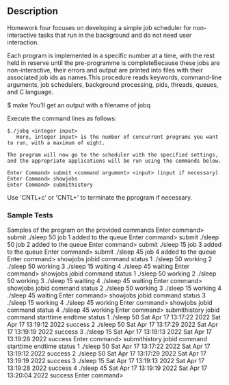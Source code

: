 

## Description

Homework four focuses on developing a simple job scheduler for non-interactive tasks that run in the background and do not need user interaction.

Each program is implemented in a specific number at a time, with the rest held in reserve until the pre-programme is completeBecause these jobs are non-interactive, their errors and output are printed into files with their associated job ids as names.This procedure reads keywords, command-line arguments, job schedulers, background processing, pids, threads, queues, and C language.




$ make
    You'll get an output with a filename of jobq


Execute the command lines as follows:

    $./jobq <integer input>
       Here, integer input> is the number of concurrent programs you want to run, with a maximum of eight.

    The program will now go to the scheduler with the specified settings, and the appropriate applications will be run using the commands below.

    Enter Command> submit <command argument> <input> (input if necessary)
    Enter Command> showjobs
    Enter Command> submithistory

Use 'CNTL+c' or 'CNTL+' to terminate the pprogram if necessary.

### Sample Tests

Samples of the program on the provided commands
Enter command> submit ./sleep 50
job 1 added to the queue
Enter command> submit ./sleep 50
job 2 added to the queue
Enter command> submit ./sleep 15
job 3 added to the queue
Enter command> submit ./sleep 45
job 4 added to the queue
Enter command> showjobs
jobid   command         status
1       ./sleep 50      working
2       ./sleep 50      working
3       ./sleep 15      waiting
4       ./sleep 45      waiting
Enter command> showjobs
jobid   command         status
1       ./sleep 50      working
2       ./sleep 50      working
3       ./sleep 15      waiting
4       ./sleep 45      waiting
Enter command> showjobs
jobid   command         status
2       ./sleep 50      working
3       ./sleep 15      working
4       ./sleep 45      waiting
Enter command> showjobs
jobid   command         status
3       ./sleep 15      working
4       ./sleep 45      working
Enter command> showjobs
jobid   command         status
4       ./sleep 45      working
Enter command> submithistory
jobid   command         starttime                       endtime                         status
1       ./sleep 50      Sat Apr 17 13:17:22 2022        Sat Apr 17 13:19:12 2022        success
2       ./sleep 50      Sat Apr 17 13:17:29 2022        Sat Apr 17 13:19:19 2022        success
3       ./sleep 15      Sat Apr 17 13:19:13 2022        Sat Apr 17 13:19:28 2022        success
Enter command> submithistory
jobid   command         starttime                       endtime                         status
1       ./sleep 50      Sat Apr 17 13:17:22 2022        Sat Apr 17 13:19:12 2022        success
2       ./sleep 50      Sat Apr 17 13:17:29 2022        Sat Apr 17 13:19:19 2022        success
3       ./sleep 15      Sat Apr 17 13:19:13 2022        Sat Apr 17 13:19:28 2022        success
4       ./sleep 45      Sat Apr 17 13:19:19 2022        Sat Apr 17 13:20:04 2022        success
Enter command>
